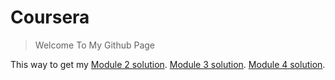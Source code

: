 # Coursera
>Welcome To My Github Page

This way to get my [Module 2 solution](https://ikhodabande.github.io/Coursera/Solution/module2-solution/code.html).
 [Module 3 solution](https://ikhodabande.github.io/Coursera/Solution/module3-solution/index.html).
 [Module 4 solution](https://ikhodabande.github.io/Coursera/Solution/module4-solution/index.html).
